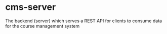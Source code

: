 # cms-server
The backend (server) which serves a REST API for clients to consume data for the course management system
